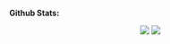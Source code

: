 
**Github Stats:**

<p align="center">
  
  <img src="https://github-readme-stats.vercel.app/api?username=jiru1997&count_private=true&show_icons=true&theme=merko&line_height=32">
  <img src="https://github-readme-stats.vercel.app/api/top-langs/?username=jiru1997&count_private=true&theme=merko">

</p>



